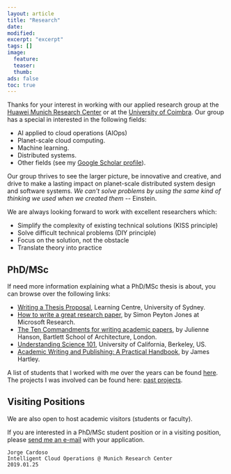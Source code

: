 ```yaml
---
layout: article
title: "Research"
date:
modified:
excerpt: "excerpt"
tags: []
image:
  feature:
  teaser:
  thumb:
ads: false
toc: true
---  
```


Thanks for your interest in working with our applied research group at the 
[Huawei Munich Research Center](https://huawei.eu/research-and-innovation) or at the 
[University of Coimbra](https://www.uc.pt/en). Our group has a special in interested in the following fields:

+ AI applied to cloud operations (AIOps)
+ Planet-scale cloud computing.
+ Machine learning.
+ Distributed systems.
+ Other fields (see my [Google Scholar profile](https://scholar.google.com/citations?user=n9JFmAkAAAAJ&hl=en)).

Our group thrives to see the larger picture, be innovative and creative, and drive to make a lasting impact 
on planet-scale distributed system design and software systems. *We can't solve problems by using the same kind of thinking
we used when we created them* -- Einstein.

We are always looking forward to work with excellent researchers which:
+ Simplify the complexity of existing technical solutions (KISS principle) 
+ Solve difficult technical problems (DIY principle)
+ Focus on the solution, not the obstacle
+ Translate theory into practice


PhD/MSc
-------
If need more information explaining what a PhD/MSc thesis is about, you can browse over the following links:

+ [Writing a Thesis Proposal](http://sydney.edu.au/stuserv/documents/thesisproposal.pdf), Learning Centre, University of Sydney.
+ [How to write a great research paper](http://research.microsoft.com/en-us/um/people/simonpj/papers/giving-a-talk/writing-a-paper-slides.pdf), by Simon Peyton Jones at Microsoft Research.
+ [The Ten Commandments for writing academic papers](The_Ten_Commandments.pdf), by Julienne Hanson, Bartlett School of Architecture, London.
+ [Understanding Science 101](http://undsci.berkeley.edu/article/0_0_0/us101contents_01), University of California, Berkeley, US.
+ [Academic Writing and Publishing: A Practical Handbook](https://www.amazon.co.uk/Academic-Writing-Publishing-Practical-Handbook/dp/0415453224), by James Hartley.

A list of students that I worked with me over the years can be found [here](students).
The projects I was involved can be found here: [past projects](past_projects).

Visiting Positions
------------------
We are also open to host academic visitors (students or faculty).


If you are interested in a PhD/MSc student position or in a visiting position, 
please [send me an e-mail](mailto:jcardoso@dei.uc.pt) with your application.  


```text
Jorge Cardoso
Intelligent Cloud Operations @ Munich Research Center
2019.01.25
```


